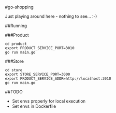 #go-shopping

Just playing around here - nothing to see... :-)

##Running

###Product
```
cd product
export PRODUCT_SERVICE_PORT=3010
go run main.go
```

###Store
```
cd store
export STORE_SERVICE_PORT=3000
export PRODUCT_SERVICE_ADDR=http://localhost:3010
go run main.go 
```

##TODO
 * Set envs properly for local execution
 * Set envs in Dockerfile
